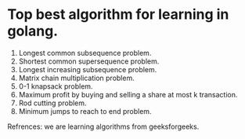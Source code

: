 # Top best algorithm for learning in golang.

1. Longest common subsequence problem.
2. Shortest common supersequence problem.
3. Longest increasing subsequence problem.
4. Matrix chain multiplication problem.
5. 0-1 knapsack problem.
6. Maximum profit by buying and selling a share at most k transaction.
7. Rod cutting problem.
8. Minimum jumps to reach to end problem.











Refrences: we are learning algorithms from geeksforgeeks.
